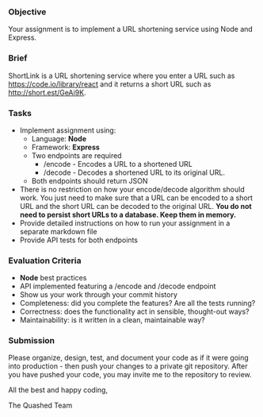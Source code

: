 ### Objective

Your assignment is to implement a URL shortening service using Node and Express.

### Brief

ShortLink is a URL shortening service where you enter a URL such as https://code.io/library/react and it returns a short URL such as http://short.est/GeAi9K.

### Tasks

- Implement assignment using:
  - Language: **Node**
  - Framework: **Express**
  - Two endpoints are required
    - /encode - Encodes a URL to a shortened URL
    - /decode - Decodes a shortened URL to its original URL.
  - Both endpoints should return JSON
- There is no restriction on how your encode/decode algorithm should work. You just need to make sure that a URL can be encoded to a short URL and the short URL can be decoded to the original URL. **You do not need to persist short URLs to a database. Keep them in memory.**
- Provide detailed instructions on how to run your assignment in a separate markdown file
- Provide API tests for both endpoints

### Evaluation Criteria

- **Node** best practices
- API implemented featuring a /encode and /decode endpoint
- Show us your work through your commit history
- Completeness: did you complete the features? Are all the tests running?
- Correctness: does the functionality act in sensible, thought-out ways?
- Maintainability: is it written in a clean, maintainable way?

### Submission

Please organize, design, test, and document your code as if it were going into production - then push your changes to a private git repository. After you have pushed your code, you may invite me to the repository to review.

All the best and happy coding,

The Quashed Team
